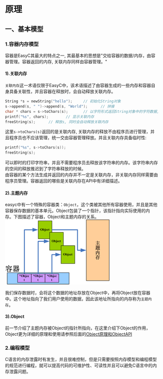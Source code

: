 # 原理

## 一、基本模型
### 1.容器内存模型
容器是EasyC其最大的特点之一, 其最基本的思想是"交给容器的数据/内存，由容器管理。容器返回的内存, 关联内存同样由容器管理。"
#### 1).关联内存
`关联内存`这一术语仅限于EasyC中，该术语描述了由容器生成的一些内存和容器自身具备关联性，并且容器在释放时，会自动释放关联内存。
```C
String *s = newString("hello");		// 初始化String对象
s->append(s, " ")->append(s, "World");		// 拼接
char * chars = s->toChars(s);		// 以字符形式返回String对象中的字符数据, chars所指向的内存属于关联内存
printf("%s", chars);		// 显示关联内存
freeString(s);		// 释放s, 同时会自动释放关联内存
```
这里`s->toChars(s)`返回的是关联内存, 关联内存的释放不由程序员进行管理，并且程序员也不应该管理，统一交由容器管理释放。并且关联内存具备临时性:
```C
printf("%s", s->toChars(s));
freeString(s);
```
可以即时的打印字符串，并且不需要程序员去释放该字符串的内存。该字符串内存的空间的释放推迟到了字符串释放的时候。<br>
由容器的某个方法生成并返回的内存并不一定是关联内存，非关联内存同样需要由程序员管理。容器返回的哪些是关联内存在API中有详细描述。
#### 2).主题内存
easyc中有一个特殊的容器类：`Object`，这个类被其他所有容器使用，并且是其他容器保存数据的基本单元。Object包装了一个指针，该指针指向实际使用的内存。下图描述了容器，Object和主题内存的关系。
![容器、Object与主题内存的关系](subjectMemory.gif)

我们保存数据时，会将这个数据的地址存放在Object中，再将Object放在容器中。这个地址指向了我们用户使用的数据，因此该地址所指向的内存称为`主题内存`。

#### 3).Object
前一节介绍了主题内存被Object的指针所指向，在这里介绍下Object的作用，Object更为详细的原理和使用请参照后面的[Object原理和]()[ObjectAPI]()

### 2.编程模型
C语言的内存泄露时有发生，并且很难控制，但是只需要按照内存模型和编程模型的规范进行编程，就可以提高代码的可维护性、可读性并且可以避免C语言中的内存泄露问题。